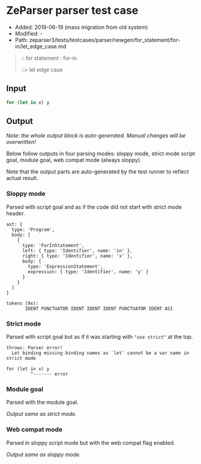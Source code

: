 # ZeParser parser test case

- Added: 2019-06-19 (mass migration from old system)
- Modified: -
- Path: zeparser3/tests/testcases/parser/newgen/for_statement/for-in/let_edge_case.md

> :: for statement : for-in
>
> ::> let edge case

## Input

`````js
for (let in x) y
`````

## Output

_Note: the whole output block is auto-generated. Manual changes will be overwritten!_

Below follow outputs in four parsing modes: sloppy mode, strict mode script goal, module goal, web compat mode (always sloppy).

Note that the output parts are auto-generated by the test runner to reflect actual result.

### Sloppy mode

Parsed with script goal and as if the code did not start with strict mode header.

`````
ast: {
  type: 'Program',
  body: [
    {
      type: 'ForInStatement',
      left: { type: 'Identifier', name: 'in' },
      right: { type: 'Identifier', name: 'x' },
      body: {
        type: 'ExpressionStatement',
        expression: { type: 'Identifier', name: 'y' }
      }
    }
  ]
}

tokens (9x):
       IDENT PUNCTUATOR IDENT IDENT IDENT PUNCTUATOR IDENT ASI
`````

### Strict mode

Parsed with script goal but as if it was starting with `"use strict"` at the top.

`````
throws: Parser error!
  Let binding missing binding names as `let` cannot be a var name in strict mode

for (let in x) y
         ^------- error
`````


### Module goal

Parsed with the module goal.

_Output same as strict mode._

### Web compat mode

Parsed in sloppy script mode but with the web compat flag enabled.

_Output same as sloppy mode._
